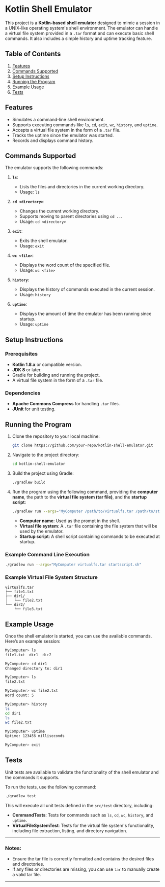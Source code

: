 # Kotlin Shell Emulator

This project is a **Kotlin-based shell emulator** designed to mimic a session in a UNIX-like operating system's shell environment. The emulator can handle a virtual file system provided in a `.tar` format and can execute basic shell commands. It also includes a simple history and uptime tracking feature.

## Table of Contents

1. [Features](#features)
2. [Commands Supported](#commands-supported)
3. [Setup Instructions](#setup-instructions)
4. [Running the Program](#running-the-program)
5. [Example Usage](#example-usage)
6. [Tests](#tests)

## Features

- Simulates a command-line shell environment.
- Supports executing commands like `ls`, `cd`, `exit`, `wc`, `history`, and `uptime`.
- Accepts a virtual file system in the form of a `.tar` file.
- Tracks the uptime since the emulator was started.
- Records and displays command history.

## Commands Supported

The emulator supports the following commands:

1. **`ls`**:
   - Lists the files and directories in the current working directory.
   - Usage: `ls`

2. **`cd <directory>`**:
   - Changes the current working directory.
   - Supports moving to parent directories using `cd ..`.
   - Usage: `cd <directory>`

3. **`exit`**:
   - Exits the shell emulator.
   - Usage: `exit`

4. **`wc <file>`**:
   - Displays the word count of the specified file.
   - Usage: `wc <file>`

5. **`history`**:
   - Displays the history of commands executed in the current session.
   - Usage: `history`

6. **`uptime`**:
   - Displays the amount of time the emulator has been running since startup.
   - Usage: `uptime`

## Setup Instructions

### Prerequisites

- **Kotlin 1.8.x** or compatible version.
- **JDK 8** or later.
- Gradle for building and running the project.
- A virtual file system in the form of a `.tar` file.

### Dependencies

- **Apache Commons Compress** for handling `.tar` files.
- **JUnit** for unit testing.

## Running the Program

1. Clone the repository to your local machine:
   ```bash
   git clone https://github.com/your-repo/kotlin-shell-emulator.git
   ```

2. Navigate to the project directory:
   ```bash
   cd kotlin-shell-emulator
   ```

3. Build the project using Gradle:
   ```bash
   ./gradlew build
   ```

4. Run the program using the following command, providing the **computer name**, the path to the **virtual file system (tar file)**, and the **startup script**:
   ```bash
   ./gradlew run --args="MyComputer /path/to/virtualfs.tar /path/to/startupscript.sh"
   ```

   - **Computer name**: Used as the prompt in the shell.
   - **Virtual file system**: A `.tar` file containing the file system that will be used by the emulator.
   - **Startup script**: A shell script containing commands to be executed at startup.

### Example Command Line Execution

```bash
./gradlew run --args="MyComputer virtualfs.tar startscript.sh"
```

### Example Virtual File System Structure

```
virtualfs.tar
├── file1.txt
├── dir1/
│   └── file2.txt
└── dir2/
    └── file3.txt
```

## Example Usage

Once the shell emulator is started, you can use the available commands. Here’s an example session:

```bash
MyComputer> ls
file1.txt  dir1  dir2

MyComputer> cd dir1
Changed directory to: dir1

MyComputer> ls
file2.txt

MyComputer> wc file2.txt
Word count: 5

MyComputer> history
ls
cd dir1
ls
wc file2.txt

MyComputer> uptime
Uptime: 123456 milliseconds

MyComputer> exit
```

## Tests

Unit tests are available to validate the functionality of the shell emulator and the commands it supports.

To run the tests, use the following command:

```bash
./gradlew test
```

This will execute all unit tests defined in the `src/test` directory, including:
- **CommandTests**: Tests for commands such as `ls`, `cd`, `wc`, `history`, and `uptime`.
- **VirtualFileSystemTest**: Tests for the virtual file system's functionality, including file extraction, listing, and directory navigation.

---

### Notes:
- Ensure the tar file is correctly formatted and contains the desired files and directories.
- If any files or directories are missing, you can use `tar` to manually create a valid tar file.

---
